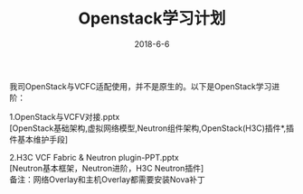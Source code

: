 ﻿---
layout: post
title: Openstack学习计划
header-img: "img/2018-06-06-paper14/1.jpg"
date: 2018-6-6
categories: blog
tags: [Openstack]
description: 进入云时代
---


我司OpenStack与VCFC适配使用，并不是原生的。以下是OpenStack学习进阶：<br>

1.OpenStack与VCFV对接.pptx<br>
[OpenStack基础架构,虚拟网络模型,Neutron组件架构,OpenStack(H3C)插件*,插件基本维护手段]<br>

2.H3C VCF Fabric & Neutron plugin-PPT.pptx<br>
[Neutron基本框架，Neutron进阶，H3C Neutron插件]<br>
备注：网络Overlay和主机Overlay都需要安装Nova补丁<br>










